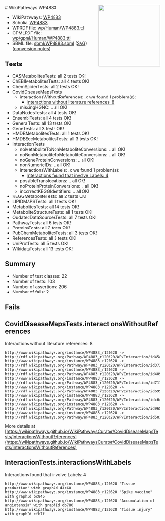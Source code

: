 <img style="float: right; width: 200px" src="../logo.png" />
# WikiPathways WP4883

* WikiPathways: [WP4883](https://identifiers.org/wikipathways:WP4883)
* Scholia: [WP4883](https://scholia.toolforge.org/wikipathways/WP4883)
* WPRDF file: [wp/Human/WP4883.ttl](../wp/Human/WP4883.ttl)
* GPMLRDF file: [wp/gpml/Human/WP4883.ttl](../wp/gpml/Human/WP4883.ttl)
* SBML file: [sbml/WP4883.sbml](../sbml/WP4883.sbml) ([SVG](../sbml/WP4883.svg)) ([conversion notes](../sbml/WP4883.txt))

## Tests
* CASMetabolitesTests: all 2 tests OK!
* ChEBIMetabolitesTests: all 4 tests OK!
* ChemSpiderTests: all 2 tests OK!
* CovidDiseaseMapsTests
    * interactionsWithoutReferences: .x we found 1 problem(s):
        * [Interactions without literature references: 8](#2e295936)
    * missingHGNC: .. all OK!
* DataNodesTests: all 4 tests OK!
* EnsemblTests: all 4 tests OK!
* GeneralTests: all 13 tests OK!
* GeneTests: all 3 tests OK!
* HMDBMetabolitesTests: all 1 tests OK!
* HMDBSecMetabolitesTests: all 3 tests OK!
* InteractionTests
    * noMetaboliteToNonMetaboliteConversions: .. all OK!
    * noNonMetaboliteToMetaboliteConversions: .. all OK!
    * noGeneProteinConversions: .. all OK!
    * nonNumericIDs: .. all OK!
    * interactionsWithLabels: .x we found 1 problem(s):
        * [Interactions found that involve Labels: 4](#630d267b)
    * possibleTranslocations: .. all OK!
    * noProteinProteinConversions: .. all OK!
    * incorrectKEGGIdentifiers: .. all OK!
* KEGGMetaboliteTests: all 2 tests OK!
* LIPIDMAPSTests: all 1 tests OK!
* MetabolitesTests: all 14 tests OK!
* MetaboliteStructureTests: all 1 tests OK!
* OudatedDataSourcesTests: all 7 tests OK!
* PathwayTests: all 6 tests OK!
* ProteinsTests: all 2 tests OK!
* PubChemMetabolitesTests: all 3 tests OK!
* ReferencesTests: all 3 tests OK!
* UniProtTests: all 5 tests OK!
* WikidataTests: all 13 tests OK!


## Summary

* Number of test classes: 22
* Number of tests: 103
* Number of assertions: 206
* Number of fails: 2

## Fails

<a name="2e295936" />

## CovidDiseaseMapsTests.interactionsWithoutReferences

Interactions without literature references: 8
```
http://www.wikipathways.org/instance/WP4883_r120620 -> http://rdf.wikipathways.org/Pathway/WP4883_r120620/WP/Interaction/id45cf6f5e
http://www.wikipathways.org/instance/WP4883_r120620 -> http://rdf.wikipathways.org/Pathway/WP4883_r120620/WP/Interaction/id3739bd1
http://www.wikipathways.org/instance/WP4883_r120620 -> http://rdf.wikipathways.org/Pathway/WP4883_r120620/WP/Interaction/id4093d262
http://www.wikipathways.org/instance/WP4883_r120620 -> http://rdf.wikipathways.org/Pathway/WP4883_r120620/WP/Interaction/id7114ee4c
http://www.wikipathways.org/instance/WP4883_r120620 -> http://rdf.wikipathways.org/Pathway/WP4883_r120620/WP/Interaction/id695320d0
http://www.wikipathways.org/instance/WP4883_r120620 -> http://rdf.wikipathways.org/Pathway/WP4883_r120620/WP/Interaction/idc649fb6a
http://www.wikipathways.org/instance/WP4883_r120620 -> http://rdf.wikipathways.org/Pathway/WP4883_r120620/WP/Interaction/id965b8019
http://www.wikipathways.org/instance/WP4883_r120620 -> http://rdf.wikipathways.org/Pathway/WP4883_r120620/WP/Interaction/id501a4bdc
```

More details at [https://wikipathways.github.io/WikiPathwaysCurator/CovidDiseaseMapsTests/interactionsWithoutReferences](https://wikipathways.github.io/WikiPathwaysCurator/CovidDiseaseMapsTests/interactionsWithoutReferences)

<a name="630d267b" />

## InteractionTests.interactionsWithLabels

Interactions found that involve Labels: 4
```
http://www.wikipathways.org/instance/WP4883_r120620 "Tissue production" with graphId d3c68
http://www.wikipathways.org/instance/WP4883_r120620 "Spike vaccine" with graphId bc845
http://www.wikipathways.org/instance/WP4883_r120620 "Accumulation of 
angiotensin" with graphId db780
http://www.wikipathways.org/instance/WP4883_r120620 "Tissue injury" with graphId cfb7f
```

